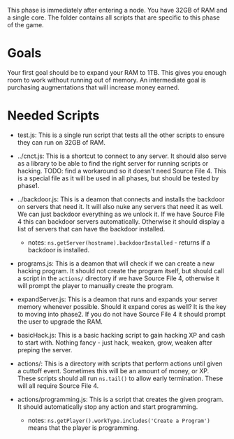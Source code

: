 This phase is immediately after entering a node. You have 32GB of RAM and a
single core. The folder contains all scripts that are specific to this phase of
the game.

# Goals

Your first goal should be to expand your RAM to 1TB. This gives you enough
room to work without running out of memory. An intermediate goal is purchasing
augmentations that will increase money earned.

# Needed Scripts

- test.js: This is a single run script that tests all the other scripts to
  ensure they can run on 32GB of RAM.

- ../cnct.js: This is a shortcut to connect to any server. It should also serve as
  a library to be able to find the right server for running scripts or hacking.
  TODO: find a workaround so it doesn't need Source File 4. This is a special
  file as it will be used in all phases, but should be tested by phase1.

- ../backdoor.js: This is a deamon that connects and installs the backdoor on
  servers that need it. It will also nuke any servers that need it as well. We
  can just backdoor everything as we unlock it. If we have Source File 4 this
  can backdoor servers automatically. Otherwise it should display a list of
  servers that can have the backdoor installed.

  - notes:
    `ns.getServer(hostname).backdoorInstalled` - returns if a backdoor is
    installed.

- programs.js: This is a deamon that will check if we can create a new hacking
  program. It should not create the program itself, but should call a script in
  the `actions/` directory if we have Source File 4, otherwise it will prompt
  the player to manually create the program.

- expandServer.js: This is a deamon that runs and expands your server memory
  whenever possible. Should it expand cores as well? It is the key to moving
  into phase2. If you do not have Source File 4 it should prompt the user to
  upgrade the RAM.

- basicHack.js: This is a basic hacking script to gain hacking XP and cash to
  start with. Nothing fancy - just hack, weaken, grow, weaken after preping the
  server.

- actions/: This is a directory with scripts that perform actions until given
  a cuttoff event. Sometimes this will be an amount of money, or XP. These
  scripts should all run `ns.tail()` to allow early termination. These will all
  require Source File 4.

- actions/programming.js: This is a script that creates the given program. It
  should automatically stop any action and start programming.

  - notes:
    `ns.getPlayer().workType.includes('Create a Program')` means that the player
    is programming.
